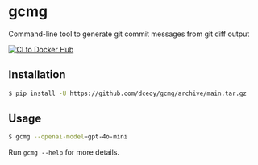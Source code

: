 gcmg
====

Command-line tool to generate git commit messages from git diff output

[![CI to Docker Hub](https://github.com/dceoy/gcmg/actions/workflows/ci.yml/badge.svg)](https://github.com/dceoy/gcmg/actions/workflows/ci.yml)

Installation
------------

```sh
$ pip install -U https://github.com/dceoy/gcmg/archive/main.tar.gz
```

Usage
-----

```sh
$ gcmg --openai-model=gpt-4o-mini
```

Run `gcmg --help` for more details.
